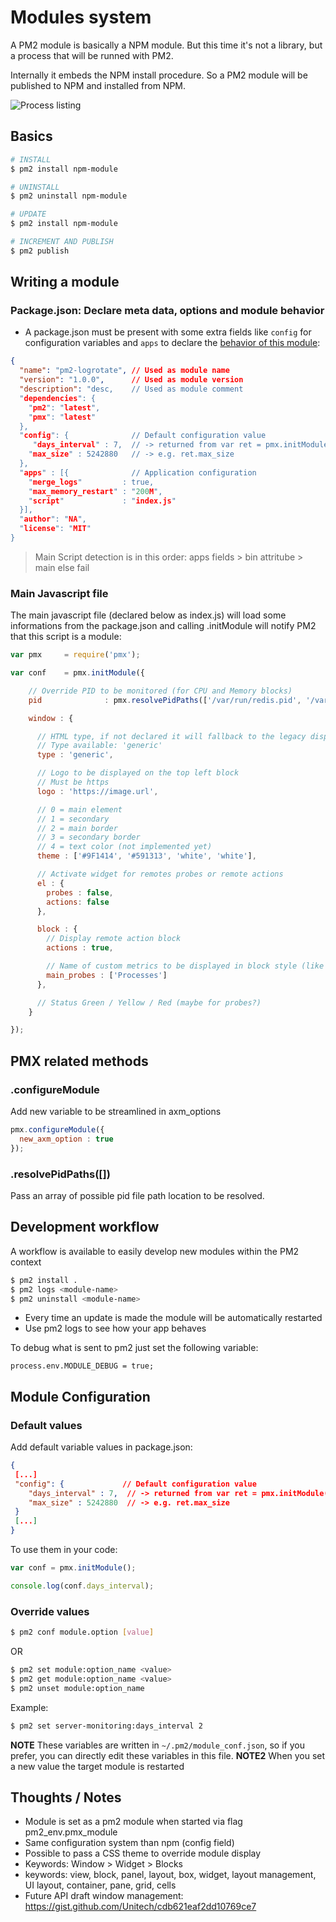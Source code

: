 # Modules system

A PM2 module is basically a NPM module. But this time it's not a library, but a process that will be runned with PM2.

Internally it embeds the NPM install procedure. So a PM2 module will be published to NPM and installed from NPM.

![Process listing](https://github.com/unitech/pm2/raw/master/pres/pm2-module.png)

## Basics

```bash
# INSTALL
$ pm2 install npm-module

# UNINSTALL
$ pm2 uninstall npm-module

# UPDATE
$ pm2 install npm-module

# INCREMENT AND PUBLISH
$ pm2 publish
```

## Writing a module

### Package.json: Declare meta data, options and module behavior

- A package.json must be present with some extra fields like `config` for configuration variables and `apps` to declare the [behavior of this module](https://github.com/Unitech/PM2/blob/master/ADVANCED_README.md#options-1):

```json
{
  "name": "pm2-logrotate", // Used as module name
  "version": "1.0.0",      // Used as module version
  "description": "desc,    // Used as module comment
  "dependencies": {
    "pm2": "latest",
    "pmx": "latest"
  },
  "config": {              // Default configuration value
     "days_interval" : 7,  // -> returned from var ret = pmx.initModule()
    "max_size" : 5242880   // -> e.g. ret.max_size
  },
  "apps" : [{              // Application configuration
    "merge_logs"         : true,
    "max_memory_restart" : "200M",
    "script"             : "index.js"
  }],
  "author": "NA",
  "license": "MIT"
}
```

> Main Script detection is in this order: apps fields > bin attritube > main else fail

### Main Javascript file

The main javascript file (declared below as index.js) will load some informations from the package.json and calling .initModule will notify PM2 that this script is a module:

```javascript
var pmx     = require('pmx');

var conf    = pmx.initModule({

    // Override PID to be monitored (for CPU and Memory blocks)
    pid              : pmx.resolvePidPaths(['/var/run/redis.pid', '/var/run/redis/redis-server.pid']),

    window : {

      // HTML type, if not declared it will fallback to the legacy display
      // Type available: 'generic'
      type : 'generic',

      // Logo to be displayed on the top left block
      // Must be https
      logo : 'https://image.url',

      // 0 = main element
      // 1 = secondary
      // 2 = main border
      // 3 = secondary border
      // 4 = text color (not implemented yet)
      theme : ['#9F1414', '#591313', 'white', 'white'],

      // Activate widget for remotes probes or remote actions
      el : {
        probes : false,
        actions: false
      },

      block : {
        // Display remote action block
        actions : true,

        // Name of custom metrics to be displayed in block style (like cpu or mem)
        main_probes : ['Processes']
      },

      // Status Green / Yellow / Red (maybe for probes?)
    }

});
```

## PMX related methods

### .configureModule

Add new variable to be streamlined in axm_options

```javascript
pmx.configureModule({
  new_axm_option : true
});
```

### .resolvePidPaths([])

Pass an array of possible pid file path location to be resolved.

## Development workflow

A workflow is available to easily develop new modules within the PM2 context

```bash
$ pm2 install .
$ pm2 logs <module-name>
$ pm2 uninstall <module-name>
```

- Every time an update is made the module will be automatically restarted
- Use pm2 logs to see how your app behaves

To debug what is sent to pm2 just set the following variable:
```
process.env.MODULE_DEBUG = true;
```

## Module Configuration

### Default values

Add default variable values in package.json:

```json
{
 [...]
 "config": {             // Default configuration value
    "days_interval" : 7,  // -> returned from var ret = pmx.initModule()
    "max_size" : 5242880  // -> e.g. ret.max_size
 }
 [...]
}
```

To use them in your code:

```javascript
var conf = pmx.initModule();

console.log(conf.days_interval);
```

### Override values

```bash
$ pm2 conf module.option [value]
```

OR

```bash
$ pm2 set module:option_name <value>
$ pm2 get module:option_name <value>
$ pm2 unset module:option_name
```

Example:

```bash
$ pm2 set server-monitoring:days_interval 2
```

**NOTE** These variables are written in `~/.pm2/module_conf.json`, so if you prefer, you can directly edit these variables in this file.
**NOTE2** When you set a new value the target module is restarted

## Thoughts / Notes

- Module is set as a pm2 module when started via flag pm2_env.pmx_module
- Same configuration system than npm (config field)
- Possible to pass a CSS theme to override module display
- Keywords: Window > Widget > Blocks
- keywords: view, block, panel, layout, box, widget, layout management, UI layout, container, pane, grid, cells
- Future API draft window management: https://gist.github.com/Unitech/cdb621eaf2dd10769ce7
